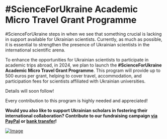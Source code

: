 # #ScienceForUkraine Academic Micro Travel Grant Programme

#ScienceForUkraine steps in when we see that something crucial is lacking in support available for Ukrainian scientists. Currently, as much as possible, it is essential to strengthen the presence of Ukrainian scientists in the international scientific arena.

To enhance the opportunities for Ukrainian scientists to participate in academic trips abroad, in 2024, we plan to launch the **#ScienceForUkraine Academic Micro Travel Grant Programme**. This program will provide up to 500 euros per grant, helping to cover travel, accommodation, and participation fees for scientists affiliated with Ukrainian universities.

Details will soon follow!

Every contribution to this program is highly needed and appreciated!

**Would you also like to support Ukrainian scholars in fostering their international collaboration? Contribute to our fundraising campaign [via PayPal](https://www.paypal.com/donate/?hosted_button_id=R3Z8LVVAU9WPN) or [bank transfer](https://scienceforukraine.eu/donate)!**

[![Image](https://scienceforukraine.eu/media/scienceforukraine-MTG.png)](https://www.paypal.com/donate/?hosted_button_id=R3Z8LVVAU9WPN)
